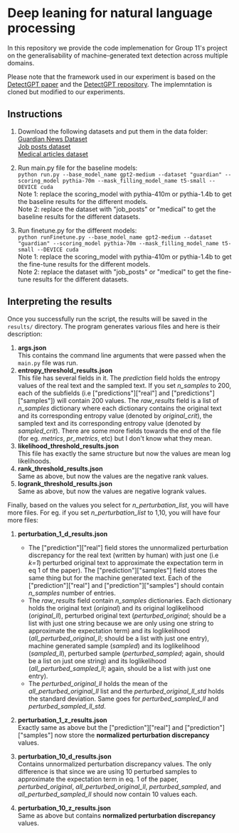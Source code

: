 
# Deep leaning for natural language processing
In this repository we provide the code implemenation for Group 11's project on the generalisability of machine-generated text detection across multiple domains.

Please note that the framework used in our experiment is based on the [DetectGPT paper](https://arxiv.org/abs/2301.11305v1) and the [DetectGPT repository](https://github.com/eric-mitchell/detect-gpt). The implemntation is cloned but modified to our experiments.

## Instructions
1. Download the following datasets and put them in the data folder: <br/>
[Guardian News Dataset](https://www.kaggle.com/datasets/adityakharosekar2/guardian-news-articles) <br/>
[Job posts dataset](https://www.kaggle.com/datasets/PromptCloudHQ/us-jobs-on-monstercom) <br/>
[Medical articles dataset](https://www.kaggle.com/datasets/chaitanyakck/medical-text/data)

2. Run main.py file for the baseline models: <br/>
`python run.py --base_model_name gpt2-medium --dataset "guardian" --scoring_model pythia-70m --mask_filling_model_name t5-small --DEVICE cuda` <br/>
Note 1: replace the scoring_model with pythia-410m or pythia-1.4b to get the baseline results for the different models. <br/>
Note 2: replace the dataset with "job_posts" or "medical" to get the baseline results for the different datasets.

3. Run finetune.py for the different models: <br/>
`python runFinetune.py --base_model_name gpt2-medium --dataset "guardian" --scoring_model pythia-70m --mask_filling_model_name t5-small --DEVICE cuda` <br/>
Note 1: replace the scoring_model with pythia-410m or pythia-1.4b to get the fine-tune results for the different models. <br/>
Note 2: replace the dataset with "job_posts" or "medical" to get the fine-tune results for the different datasets.

## Interpreting the results
Once you successfully run the script, the results will be saved in the `results/` directory. The program generates various files and here is their description:

1. **args.json** <br/>
This contains the command line arguments that were passed when the `main.py` file was run.
2. **entropy_threshold_results.json** <br/>
This file has several fields in it. The *prediction* field holds the entropy values of the real text and the sampled text. If you set *n_samples* to 200, each of the subfields (i.e ["predictions"]["real"] and  ["predictions"]["samples"]) will contain 200 values. The *raw_results* field is a list of *n_samples* dictionary where each dictionary contains the original text and its corresponding entropy value (denoted by *original_crit*), the sampled text and its corresponding entropy value (denoted by *sampled_crit*). There are some more fields towards the end of the file (for eg.  *metrics*, *pr_metrics*, etc) but I don't know what they mean.
3. **likelihood_threshold_results.json** <br/>
This file has exactly the same structure but now the values are mean log likelihoods.
4. **rank_threshold_results.json** <br/>
Same as above, but now the values are the negative rank values.
5. **logrank_threshold_results.json** <br/>
Same as above, but now the values are negative logrank values.

Finally, based on the values you select for *n_perturbation_list*, you will have more files. For eg. if you set *n_perturbation_list* to 1,10, you will have four more files:

 1. **perturbation_1_d_results.json** <br/>
	* The ["prediction"]["real"] field stores the unnormalized perturbation discrepancy for the real text (written by human) with just one (i.e *k=1*) perturbed original text to approximate the expectation term in eq 1 of the paper). The ["prediction"]["samples"] field stores the same thing but for the machine generated text. Each of the ["prediction"]["real"] and ["prediction"]["samples"] should contain *n_samples* number of entries.
	* The *raw_results* field contain *n_samples* dictionaries. Each dictionary holds the original text (*original*) and its original loglikelihood (*original_ll*), perturbed original text (*perturbed_original*; should be a list with just one string because we are only using one string to approximate the expectation term) and its loglikelihood (*all_perturbed_original_ll*; should be a list with just one entry), machine generated sample (*sampled*) and its loglikelihood (*sampled_ll*), perturbed sample (*perturbed_sampled*; again, should be a list on just one string) and its loglikelihood (*all_perturbed_sampled_ll*; again, should be a list with just one entry). 
	* The *perturbed_original_ll* holds the mean of the *all_perturbed_original_ll* list and the *perturbed_original_ll_std* holds the standard deviation. Same goes for *perturbed_sampled_ll* and *perturbed_sampled_ll_std*.

2. **perturbation_1_z_results.json** <br/>
Exactly same as above but the ["prediction"]["real"] and ["prediction"]["samples"] now store the **normalized perturbation discrepancy** values.

3. **perturbation_10_d_results.json** <br/>
Contains unnormalized perturbation discrepancy values. The only difference is that since we are using 10 perturbed samples to approximate the expectation term in eq. 1 of the paper, *perturbed_original*, *all_perturbed_original_ll*, *perturbed_sampled*, and *all_perturbed_sampled_ll* should now contain 10 values each.

4. **perturbation_10_z_results.json** <br/>
Same as above but contains **normalized perturbation discrepancy** values.
